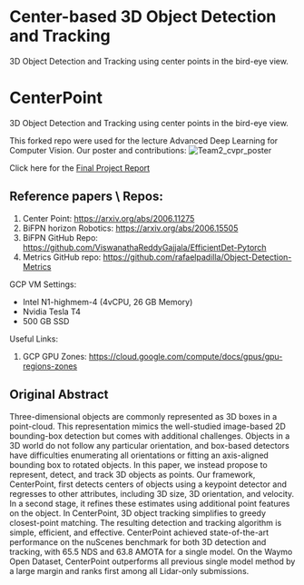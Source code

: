 # Center-based 3D Object Detection and Tracking

3D Object Detection and Tracking using center points in the bird-eye view.

# CenterPoint

3D Object Detection and Tracking using center points in the bird-eye view.

This forked repo were used for the lecture Advanced Deep Learning for Computer Vision. Our poster and contributions:
![Team2_cvpr_poster](https://user-images.githubusercontent.com/20690194/203155410-92ceca31-5006-4ae0-a3a9-6a3d89c0f1aa.png)

Click here for the [Final Project Report](https://github.com/DanHalp/CenterPoint/blob/master/Final%20Report.pdf)

## Reference papers \ Repos:
1) Center Point: https://arxiv.org/abs/2006.11275
2) BiFPN horizon Robotics: https://arxiv.org/abs/2006.15505
3) BiFPN GitHub Repo: https://github.com/ViswanathaReddyGajjala/EfficientDet-Pytorch
4) Metrics GitHub repo: https://github.com/rafaelpadilla/Object-Detection-Metrics

GCP VM Settings:
- Intel N1-highmem-4 (4vCPU, 26 GB Memory)
- Nvidia Tesla T4
- 500 GB SSD

Useful Links:
1) GCP GPU Zones: https://cloud.google.com/compute/docs/gpus/gpu-regions-zones

## Original Abstract
Three-dimensional objects are commonly represented as 3D boxes in a point-cloud. This representation mimics the well-studied image-based 2D bounding-box detection but comes with additional challenges. Objects in a 3D world do not follow any particular orientation, and box-based detectors have difficulties enumerating all orientations or fitting an axis-aligned bounding box to rotated objects. In this paper, we instead propose to represent, detect, and track 3D objects as points. Our framework, CenterPoint, first detects centers of objects using a keypoint detector and regresses to other attributes, including 3D size, 3D orientation, and velocity. In a second stage, it refines these estimates using additional point features on the object. In CenterPoint, 3D object tracking simplifies to greedy closest-point matching. The resulting detection and tracking algorithm is simple, efficient, and effective. CenterPoint achieved state-of-the-art performance on the nuScenes benchmark for both 3D detection and tracking, with 65.5 NDS and 63.8 AMOTA for a single model. On the Waymo Open Dataset, CenterPoint outperforms all previous single model method by a large margin and ranks first among all Lidar-only submissions.
